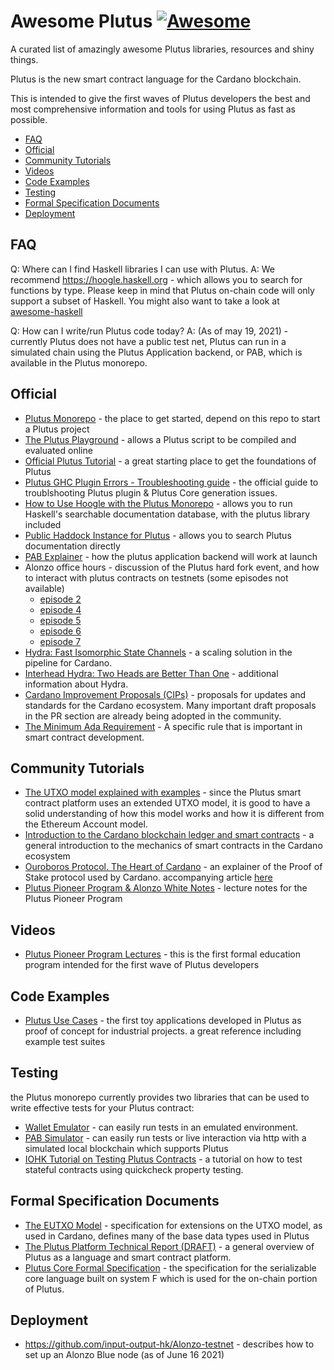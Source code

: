 
# Awesome Plutus [![Awesome](https://awesome.re/badge.svg)](https://awesome.re)

A curated list of amazingly awesome Plutus libraries, resources and shiny things.

Plutus is the new smart contract language for the Cardano blockchain.

This is intended to give the first waves of Plutus developers the best and most comprehensive information and tools for using Plutus as fast as possible.

- [FAQ](#faq)
- [Official](#official)
- [Community Tutorials](#community-tutorials)
- [Videos](#videos)
- [Code Examples](#code-examples)
- [Testing](#testing)
- [Formal Specification Documents](#formal-specification-documents)
- [Deployment](#deployment)

## FAQ

Q: Where can I find Haskell libraries I can use with Plutus.
A: We recommend https://hoogle.haskell.org - which allows you to search for functions by type.
   Please keep in mind that Plutus on-chain code will only support a subset of Haskell.
   You might also want to take a look at [awesome-haskell](https://github.com/krispo/awesome-haskell#readme)

Q: How can I write/run Plutus code today?
A: (As of may 19, 2021) - currently Plutus does not have a public test net, Plutus can run in a simulated chain using the Plutus Application backend, or PAB, which is available in the Plutus monorepo.


## Official
- [Plutus Monorepo](https://github.com/input-output-hk/plutus) - the place to get started, depend on this repo to start a Plutus project
- [The Plutus Playground](https://playground.plutus.iohkdev.io)  - allows a Plutus script to be compiled and evaluated online
- [Official Plutus Tutorial](https://plutus.readthedocs.io/en/latest/plutus/tutorials/index.html) - a great starting place to get the foundations of Plutus
- [Plutus GHC Plugin Errors - Troubleshooting guide](https://alpha.marlowe.iohkdev.io/doc/plutus/troubleshooting.html) - the official guide to troublshooting Plutus plugin & Plutus Core generation issues.
- [How to Use Hoogle with the Plutus Monorepo](https://gist.github.com/t1lde/5649d86c97367f95bb026c23511249d5) - allows you to run Haskell's searchable documentation database, with the plutus library included
- [Public Haddock Instance for Plutus](https://staging.plutus.iohkdev.io/doc/haddock/index.html) - allows you to search Plutus documentation directly
- [PAB Explainer](https://github.com/input-output-hk/Alonzo-testnet/blob/main/explainers/PAB-explainer.md) - how the plutus application backend will work at launch
- Alonzo office hours - discussion of the Plutus hard fork event, and how to interact with plutus contracts on testnets (some episodes not available)
  * [episode 2](https://www.youtube.com/watch?v=OwdOS3v4nBU)
  * [episode 4](https://youtu.be/8RwerN9VKJQ)
  * [episode 5](https://youtu.be/qg1zZHgt5xA)
  * [episode 6](https://youtu.be/c4WjMRP0Hv4)
  * [episode 7](https://www.youtube.com/watch?v=WC7zYIfkHBc)
- [Hydra: Fast Isomorphic State Channels](https://eprint.iacr.org/2020/299.pdf) - a scaling solution in the pipeline for Cardano.
- [Interhead Hydra: Two Heads are Better Than One](https://eprint.iacr.org/2021/1188.pdf) - additional information about Hydra.
- [Cardano Improvement Proposals (CIPs)](https://github.com/cardano-foundation/CIPs) - proposals for updates and standards for the Cardano ecosystem. Many important draft proposals in the PR section are already being adopted in the community.
- [The Minimum Ada Requirement](https://docs.cardano.org/native-tokens/minimum-ada-value-requirement/) - A specific rule that is important in smart contract development.

## Community Tutorials

- [The UTXO model explained with examples](https://bikemonkey.tech/the-utxo-model-explained-with-examples/) - since the Plutus smart contract platform uses an extended UTXO model, it is good to have a solid understanding of how this model works and how it is different from the Ethereum Account model.
- [Introduction to the Cardano blockchain ledger and smart contracts](https://apfelmus.nfshost.com/articles/cardano-ledger-intro.html) - a general introduction to the mechanics of smart contracts in the Cardano ecosystem
- [Ouroboros Protocol. The Heart of Cardano](https://discord.com/channels/826816523368005654/834340602400473089) - an explainer of the Proof of Stake protocol used by Cardano. accompanying article [here](https://medium.com/@carloslopezdelara/whats-ouroboros-the-cardano-proof-of-stake-protocol-ad4b958e152e)
- [Plutus Pioneer Program & Alonzo White Notes](https://plutus-pioneer-program.readthedocs.io/en/latest/index.html) - lecture notes for the Plutus Pioneer Program

## Videos
- [Plutus Pioneer Program Lectures](https://github.com/input-output-hk/plutus-pioneer-program) - this is the first formal education program intended for the first wave of Plutus developers


## Code Examples
- [Plutus Use Cases](https://github.com/input-output-hk/plutus/tree/master/plutus-use-cases) - the first toy applications developed in Plutus as proof of concept for industrial projects. a great reference including example test suites

## Testing
 the Plutus monorepo currently provides two libraries that can be used to write effective tests for your Plutus contract:
 
- [Wallet Emulator](https://github.com/input-output-hk/plutus/tree/master/plutus-contract/src/Wallet/Emulator) - can easily run tests in an emulated environment.
- [PAB Simulator](https://github.com/input-output-hk/plutus/blob/master/plutus-pab/src/Plutus/PAB/Simulator.hs) - can easily run tests or live interaction via http with a simulated local blockchain which supports Plutus
- [IOHK Tutorial on Testing Plutus Contracts](https://docs.cardano.org/projects/plutus/en/latest/plutus/tutorials/contract-testing.html?highlight=slots) - a tutorial on how to test stateful contracts using quickcheck property testing.

## Formal Specification Documents
- [The EUTXO Model](https://api.zotero.org/groups/478201/items/T24L95MI/file/view?key=Qcjdk4erSuUZ8jvAah59Asef) - specification for extensions on the UTXO model, as used in Cardano, defines many of the base data types used in Plutus
- [The Plutus Platform Technical Report (DRAFT)](https://hydra.iohk.io/build/5735420/download/1/plutus.pdf) - a general overview of Plutus as a language and smart contract platform.
- [Plutus Core Formal Specification](https://hydra.iohk.io/build/5988492/download/1/plutus-core-specification.pdf) - the specification for the serializable core language built on system F which is used for the on-chain portion of Plutus.

## Deployment
- https://github.com/input-output-hk/Alonzo-testnet - describes how to set up an Alonzo Blue node (as of June 16 2021)
